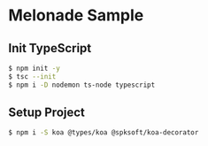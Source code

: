 # Melonade Sample

## Init TypeScript

```bash
$ npm init -y
$ tsc --init
$ npm i -D nodemon ts-node typescript
```

## Setup Project

```bash
$ npm i -S koa @types/koa @spksoft/koa-decorator
```
